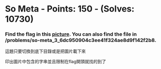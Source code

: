 # So Meta - Points: 150 - (Solves: 10730)

### Find the flag in this [picture](https://2019shell1.picoctf.com/static/61e816c3ab6abee2bda49f438bd49571/pico_img.png). You can also find the file in /problems/so-meta_3_6dc950904c3ee41f324ae8d9f142f2b8.

這題只要切換到底下目錄或是把圖片載下來

印出圖片中包含的字串並且限制在flag開頭就找的到了

